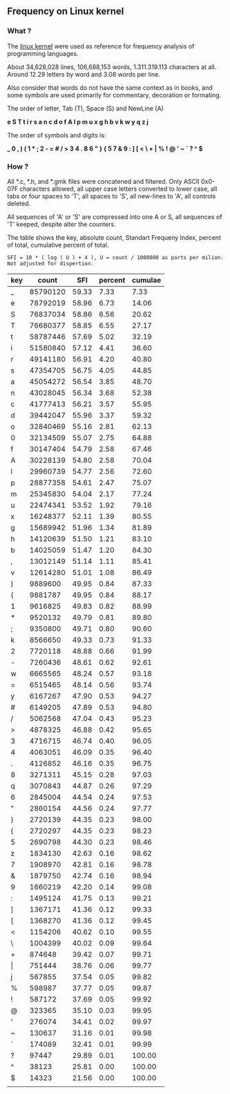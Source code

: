 ## Frequency on Linux kernel

### What ?

The [linux kernel](https://cdn.kernel.org/pub/linux/kernel/v6.x/linux-6.10.7.tar.xz) were used as reference for frequency analysis of programming languages. 

About 34,628,028 lines, 106,688,153 words, 1.311.319.113 characters at all. 
Around 12.29 letters by word and 3.08 words per line.

Also consider that words do not have the same context as in books, and some symbols are used primarily for commentary,  decoration or formating.

The order of letter, Tab (T), Space (S) and NewLine (A)

**e S T t i r s a n c d o f A l p m u x g h b v k w y q z j**

The order of symbols and digits is:

**_ 0 , ) ( 1 * ; 2 - = # / > 3 4 . 8 6 " } { 5 7 & 9 : ] [ < \ + | % ! @ ' ~ ` ? ^ $** 

### How ?

All *.c, *.h, and *.gmk files were concatened and filtered. Only ASCII 0x0-07F characters allowed, all upper case letters converted to lower case, all tabs or four spaces to 'T', all spaces to 'S', all new-lines to 'A', all controls deleted. 

All sequences of 'A' or 'S' are compressed into one A or S, all sequences of 'T' keeped, despite alter the counters.

The table shows the key, absolute count, Standart Frequeny Index, percent of total, cumulative percent of total. 

    SFI = 10 * ( log ( U ) + 4 ), U = count / 1000000 as parts per milion. Not adjusted for dispertion.

| key | count | SFI | percent | cumulae |
| --- | --- | --- | --- | --- |
| _ | 85790120 | 59.33 | 7.33 | 7.33 |
| e | 78792019 | 58.96 | 6.73 | 14.06 |
| S | 76837034 | 58.86 | 6.56 | 20.62 |
| T | 76680377 | 58.85 | 6.55 | 27.17 |
| t | 58787446 | 57.69 | 5.02 | 32.19 |
| i | 51580840 | 57.12 | 4.41 | 36.60 |
| r | 49141180 | 56.91 | 4.20 | 40.80 |
| s | 47354705 | 56.75 | 4.05 | 44.85 |
| a | 45054272 | 56.54 | 3.85 | 48.70 |
| n | 43028045 | 56.34 | 3.68 | 52.38 |
| c | 41777413 | 56.21 | 3.57 | 55.95 |
| d | 39442047 | 55.96 | 3.37 | 59.32 |
| o | 32840469 | 55.16 | 2.81 | 62.13 |
| 0 | 32134509 | 55.07 | 2.75 | 64.88 |
| f | 30147404 | 54.79 | 2.58 | 67.46 |
| A | 30228139 | 54.80 | 2.58 | 70.04 |
| l | 29960739 | 54.77 | 2.56 | 72.60 |
| p | 28877358 | 54.61 | 2.47 | 75.07 |
| m | 25345830 | 54.04 | 2.17 | 77.24 |
| u | 22474341 | 53.52 | 1.92 | 79.16 |
| x | 16248377 | 52.11 | 1.39 | 80.55 |
| g | 15689942 | 51.96 | 1.34 | 81.89 |
| h | 14120639 | 51.50 | 1.21 | 83.10 |
| b | 14025059 | 51.47 | 1.20 | 84.30 |
| , | 13012149 | 51.14 | 1.11 | 85.41 |
| v | 12614280 | 51.01 | 1.08 | 86.49 |
| ) | 9889600 | 49.95 | 0.84 | 87.33 |
| ( | 9881787 | 49.95 | 0.84 | 88.17 |
| 1 | 9616825 | 49.83 | 0.82 | 88.99 |
| * | 9520132 | 49.79 | 0.81 | 89.80 |
| ; | 9350800 | 49.71 | 0.80 | 90.60 |
| k | 8566650 | 49.33 | 0.73 | 91.33 |
| 2 | 7720118 | 48.88 | 0.66 | 91.99 |
| - | 7260436 | 48.61 | 0.62 | 92.61 |
| w | 6665565 | 48.24 | 0.57 | 93.18 |
| = | 6515465 | 48.14 | 0.56 | 93.74 |
| y | 6167267 | 47.90 | 0.53 | 94.27 |
| # | 6149205 | 47.89 | 0.53 | 94.80 |
| / | 5062568 | 47.04 | 0.43 | 95.23 |
| > | 4878325 | 46.88 | 0.42 | 95.65 |
| 3 | 4716715 | 46.74 | 0.40 | 96.05 |
| 4 | 4063051 | 46.09 | 0.35 | 96.40 |
| . | 4126852 | 46.16 | 0.35 | 96.75 |
| 8 | 3271311 | 45.15 | 0.28 | 97.03 |
| q | 3070843 | 44.87 | 0.26 | 97.29 |
| 6 | 2845004 | 44.54 | 0.24 | 97.53 |
| " | 2860154 | 44.56 | 0.24 | 97.77 |
| } | 2720139 | 44.35 | 0.23 | 98.00 |
| { | 2720297 | 44.35 | 0.23 | 98.23 |
| 5 | 2690798 | 44.30 | 0.23 | 98.46 |
| z | 1834130 | 42.63 | 0.16 | 98.62 |
| 7 | 1908970 | 42.81 | 0.16 | 98.78 |
| & | 1879750 | 42.74 | 0.16 | 98.94 |
| 9 | 1660219 | 42.20 | 0.14 | 99.08 |
| : | 1495124 | 41.75 | 0.13 | 99.21 |
| \] | 1367171 | 41.36 | 0.12 | 99.33 |
| \[ | 1368270 | 41.36 | 0.12 | 99.45 |
| < | 1154206 | 40.62 | 0.10 | 99.55 |
| \ | 1004399 | 40.02 | 0.09 | 99.64 |
| + | 874648 | 39.42 | 0.07 | 99.71 |
| \| | 751444 | 38.76 | 0.06 | 99.77 |
| j | 567855 | 37.54 | 0.05 | 99.82 |
| % | 598987 | 37.77 | 0.05 | 99.87 |
| ! | 587172 | 37.69 | 0.05 | 99.92 |
| @ | 323365 | 35.10 | 0.03 | 99.95 |
| ' | 276074 | 34.41 | 0.02 | 99.97 |
| ~ | 130637 | 31.16 | 0.01 | 99.98 |
| ` | 174089 | 32.41 | 0.01 | 99.99 |
| ? | 97447 | 29.89 | 0.01 | 100.00 |
| ^ | 38123 | 25.81 | 0.00 | 100.00 |
| $ | 14323 | 21.56 | 0.00 | 100.00 |
| | | | |
